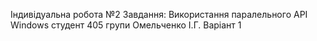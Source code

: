 Індивідуальна робота №2
Завдання: Використання паралельного API Windows
студент 405 групи
Омельченко І.Г.
Варіант 1